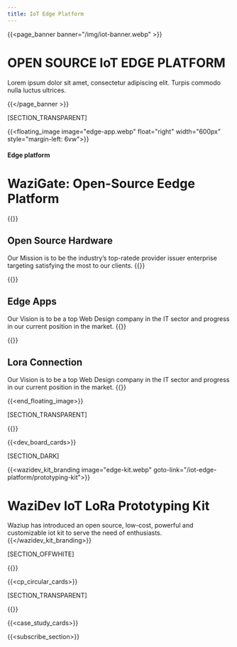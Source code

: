 ```yaml
---
title: IoT Edge Platform
---
```


{{<page_banner banner="/img/iot-banner.webp" >}}

# OPEN SOURCE IoT EDGE PLATFORM

Lorem ipsum dolor sit amet, consectetur adipiscing elit. Turpis commodo nulla luctus ultrices.

{{</page_banner >}}

[SECTION_TRANSPARENT]

{{<floating_image image="edge-app.webp" float="right" width="600px" style="margin-left: 6vw">}}

#### Edge platform

# WaziGate: Open-Source Eedge Platform

{{<au-circle-icon-text icon="/img/icons/mission-star.svg">}}
## Open Source Hardware

Our Mission is to be the industry’s top-ratede provider issuer enterprise targeting satisfying the most to our clients.
{{</au-circle-icon-text>}}

{{<au-circle-icon-text icon="/img/icons/vision-star.svg">}}
## Edge Apps

Our Vision is to be a top Web Design company in the IT sector and progress in our current position in the market.
{{</au-circle-icon-text>}}

{{<au-circle-icon-text icon="/img/icons/vision-star.svg">}}
## Lora Connection

Our Vision is to be a top Web Design company in the IT sector and progress in our current position in the market.
{{</au-circle-icon-text>}}

{{<end_floating_image>}}

[SECTION_TRANSPARENT]

{{<title>}}Revolutionize With Waziup Boards{{</title>}}

{{<dev_board_cards>}}

<!-- {{<full_length_banner banner="edge-kit.webp">}} -->

[SECTION_DARK]

{{<wazidev_kit_branding  image="edge-kit.webp" goto-link="/iot-edge-platform/prototyping-kit">}}

# WaziDev IoT  LoRa Prototyping Kit

Waziup has introduced an open source, low-cost, powerful and customizable iot kit to serve the need of enthusiasts.
{{</wazidev_kit_branding>}}

[SECTION_OFFWHITE]

{{<title>}}Cloud Platform{{</title>}}

{{<cp_circular_cards>}}

[SECTION_TRANSPARENT]

{{<title>}} Case Study {{</title>}}

{{<case_study_cards>}}

{{<subscribe_section>}}